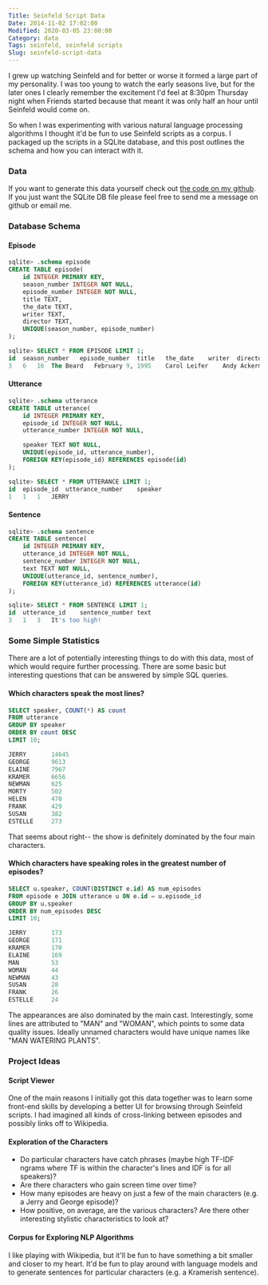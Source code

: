 ```yaml
---
Title: Seinfeld Script Data
Date: 2014-11-02 17:02:00
Modified: 2020-03-05 23:00:00
Category: data
Tags: seinfeld, seinfeld scripts
Slug: seinfeld-script-data
---
```


I grew up watching Seinfeld and for better or worse it formed a large part of my personality. I was too young to watch the early seasons live, but for the later ones I clearly remember the excitement I'd feel at 8:30pm Thursday night when Friends started because that meant it was only half an hour until Seinfeld would come on.

So when I was experimenting with various natural language processing algorithms I thought it'd be fun to use Seinfeld scripts as a corpus. I packaged up the scripts in a SQLite database, and this post outlines the schema and how you can interact with it.


### Data ###

If you want to generate this data yourself check out [the code on my github](http://github.com/colinpollock/seinfeld-scripts). If you just want the SQLite DB file please feel free to send me a message on github or email me.


### Database Schema ###

#### Episode ####
```sql
sqlite> .schema episode
CREATE TABLE episode(
    id INTEGER PRIMARY KEY,
    season_number INTEGER NOT NULL,
    episode_number INTEGER NOT NULL,
    title TEXT,
    the_date TEXT,
    writer TEXT,
    director TEXT,
    UNIQUE(season_number, episode_number)
);
```

```sql
sqlite> SELECT * FROM EPISODE LIMIT 1;
id	season_number	episode_number	title	the_date	writer	director
3	6	16	The Beard	February 9, 1995	Carol Leifer	Andy Ackerman
```


#### Utterance ####
```sql
sqlite> .schema utterance
CREATE TABLE utterance(
    id INTEGER PRIMARY KEY,
    episode_id INTEGER NOT NULL,
    utterance_number INTEGER NOT NULL,

    speaker TEXT NOT NULL,
    UNIQUE(episode_id, utterance_number),
    FOREIGN KEY(episode_id) REFERENCES episode(id)
);
```

```sql
sqlite> SELECT * FROM UTTERANCE LIMIT 1;
id	episode_id	utterance_number	speaker
1	1	1	JERRY
```


#### Sentence ####
```sql
sqlite> .schema sentence
CREATE TABLE sentence(
    id INTEGER PRIMARY KEY,
    utterance_id INTEGER NOT NULL,
    sentence_number INTEGER NOT NULL,
    text TEXT NOT NULL,
    UNIQUE(utterance_id, sentence_number),
    FOREIGN KEY(utterance_id) REFERENCES utterance(id)
);
```


```sql
sqlite> SELECT * FROM SENTENCE LIMIT 1;
id	utterance_id	sentence_number	text
3	1	3	It's too high!
```


### Some Simple Statistics ###

There are a lot of potentially interesting things to do with this data, most of which would require further processing. There are some basic but interesting questions that can be answered by simple SQL queries.


#### Which characters speak the most lines? ####

```sql
SELECT speaker, COUNT(*) AS count
FROM utterance
GROUP BY speaker
ORDER BY count DESC
LIMIT 10;

JERRY       14645
GEORGE      9613
ELAINE      7967
KRAMER      6656
NEWMAN      625
MORTY       502
HELEN       470
FRANK       429
SUSAN       382
ESTELLE     273
```

That seems about right-- the show is definitely dominated by the four main characters.


#### Which characters have speaking roles in the greatest number of episodes? ####

```sql
SELECT u.speaker, COUNT(DISTINCT e.id) AS num_episodes
FROM episode e JOIN utterance u ON e.id = u.episode_id
GROUP BY u.speaker
ORDER BY num_episodes DESC
LIMIT 10;

JERRY       173
GEORGE      171
KRAMER      170
ELAINE      169
MAN         53
WOMAN       44
NEWMAN      43
SUSAN       28
FRANK       26
ESTELLE     24
```

The appearances are also dominated by the main cast. Interestingly, some lines are attributed to "MAN" and "WOMAN", which points to some data quality issues. Ideally unnamed characters would have unique names like "MAN WATERING PLANTS".


### Project Ideas ###

#### Script Viewer ####
One of the main reasons I initially got this data together was to learn some front-end skills by developing a better UI for browsing through Seinfeld scripts. I had imagined all kinds of cross-linking between episodes and possibly links off to Wikipedia.

#### Exploration of the Characters ####
* Do particular characters have catch phrases (maybe high TF-IDF ngrams where TF is within the character's lines and IDF is for all speakers)?
* Are there characters who gain screen time over time?
* How many episodes are heavy on just a few of the main characters (e.g. a Jerry and George episode)?
* How positive, on average, are the various characters? Are there other interesting stylistic characteristics to look at?

#### Corpus for Exploring NLP Algorithms ####
I like playing with Wikipedia, but it'll be fun to have something a bit smaller and closer to my heart. It'd be fun to play around with language models and to generate sentences for particular characters (e.g. a Kramerish sentence).
